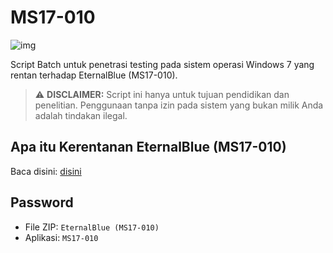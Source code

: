 # MS17-010

![img]()

Script Batch untuk penetrasi testing pada sistem operasi Windows 7 yang rentan terhadap EternalBlue (MS17-010).

> ⚠️ **DISCLAIMER:** Script ini hanya untuk tujuan pendidikan dan penelitian. Penggunaan tanpa izin pada sistem yang bukan milik Anda adalah tindakan ilegal.  

## Apa itu Kerentanan EternalBlue (MS17-010)

Baca disini: [disini]()

## Password

- File ZIP: `EternalBlue (MS17-010)`
- Aplikasi: `MS17-010`
